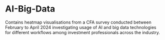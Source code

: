 # AI-Big-Data
Contains heatmap visualisations from a CFA survey conducted between February to April 2024 investigating usage of AI and big data technologies for different workflows among investment professionals across the industry.
